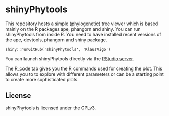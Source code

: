 shinyPhytools
=============

This repository hosts a simple (phylogenetic) tree viewer which is based mainly on the R packages ape, phangorn and shiny. 
You can run shinyPhytools from inside R. You need to have installed recent versions of the ape, devtools, phangorn and shiny package.

    shiny::runGitHub('shinyPhytools', 'KlausVigo')

You can launch shinyPhytools directly via the [RStudio server](http://klash.shinyapps.io/shinyPhytools/).

The R_code tab gives you the R commands used for creating the plot. This allows you to to explore with different parameters or can be a starting point to create more sophisticated plots.    


License
-------
shinyPhytools is licensed under the GPLv3.
